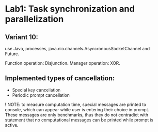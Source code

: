 # Lab1: Task synchronization and parallelization

## Variant 10:

use Java, processes, java.nio.channels.AsyncronousSocketChannel and Future<T>.
  
Function operation: Disjunction. Manager operation: XOR.
  
## Implemented types of cancellation:
- Special key cancellation
- Periodic prompt cancellation

! NOTE: to measure computation time, special messages are printed to console, which can appear while user is entering their choice in prompt.
  These messages are only benchmarks, thus they do not contradict with statement that no computational messages can be printed while prompt is active.
  

